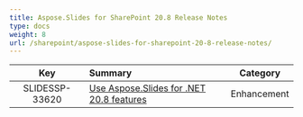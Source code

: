 ```yaml
---
title: Aspose.Slides for SharePoint 20.8 Release Notes
type: docs
weight: 8
url: /sharepoint/aspose-slides-for-sharepoint-20-8-release-notes/
---
```


|**Key** |**Summary** |**Category** |
| :-: | :- | :-: |
|SLIDESSP-33620|[Use Aspose.Slides for .NET 20.8 features](https://docs.aspose.com/slides/net/aspose-slides-for-net-20-8-release-notes/)|Enhancement|


